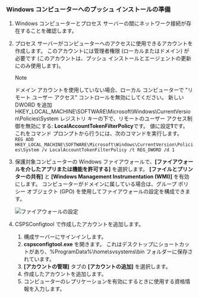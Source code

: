 ### <a name="prepare-for-a-push-installation-on-a-windows-computer"></a>Windows コンピューターへのプッシュ インストールの準備

1. Windows コンピューターとプロセス サーバーの間にネットワーク接続が存在することを確認します。
2. プロセス サーバーがコンピューターへのアクセスに使用できるアカウントを作成します。 このアカウントには管理者権限 (ローカルまたはドメイン) が必要です  (このアカウントは、プッシュ インストールとエージェントの更新にのみ使用します)。

   > [!NOTE]
   > ドメイン アカウントを使用していない場合、ローカル コンピューターで "リモート ユーザー アクセス" コントロールを無効にしてください。 新しい DWORD を追加 HKEY_LOCAL_MACHINE\SOFTWARE\Microsoft\Windows\CurrentVersion\Policies\System レジストリ キーの下で、リモートのユーザー アクセス制御を無効にする: **LocalAccountTokenFilterPolicy**です。 値に設定**1**です。 これをコマンド プロンプトから行うには、次のコマンドを実行します。  
   `REG ADD HKEY_LOCAL_MACHINE\SOFTWARE\Microsoft\Windows\CurrentVersion\Policies\System /v LocalAccountTokenFilterPolicy /t REG_DWORD /d 1`
   >
   >
2. 保護対象コンピューターの Windows ファイアウォールで、**[ファイアウォールを介したアプリまたは機能を許可する]** を選択します。 **[ファイルとプリンターの共有]** と **[Windows Management Instrumentation (WMI)]** を有効にします。 コンピューターがドメインに属している場合は、グループ ポリシー オブジェクト (GPO) を使用してファイアウォールの設定を構成できます。

   ![ファイアウォールの設定](./media/site-recovery-prepare-push-install-mob-svc-win/mobility1.png)

3. CSPSConfigtool で作成したアカウントを追加します。
    1.  構成サーバーにサインインします。
    2.  **cspsconfigtool.exe** を開きます。 これはデスクトップにショートカットがあり、%ProgramData%\home\svsystems\bin フォルダーに保存されています。
    3.  **[アカウントの管理]** タブの **[アカウントの追加]** を選択します。
    4.  作成したアカウントを追加します。
    5.  コンピューターのレプリケーションを有効にするときに使用する資格情報を入力します。
